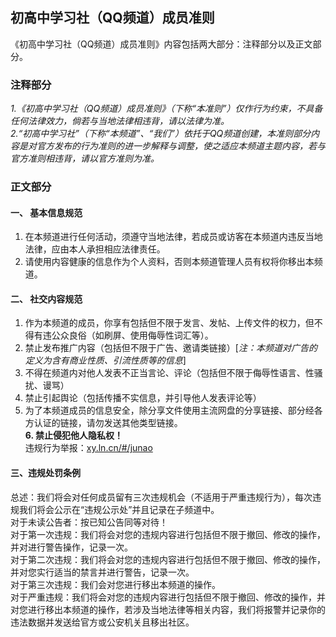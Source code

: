 ## 初高中学习社（QQ频道）成员准则
《初高中学习社（QQ频道）成员准则》内容包括两大部分：注释部分以及正文部分。

### 注释部分
*1.《初高中学习社（QQ频道）成员准则》（下称“本准则”）仅作行为约束，不具备任何法律效力，倘若与当地法律相违背，请以法律为准。*<br>
*2.“初高中学习社”（下称“本频道”、“我们”）依托于QQ频道创建，本准则部分内容是对官方发布的行为准则的进一步解释与调整，使之适应本频道主题内容，若与官方准则相违背，请以官方准则为准。*

### 正文部分
#### 一、	基本信息规范
1.	在本频道进行任何活动，须遵守当地法律，若成员或访客在本频道内违反当地法律，应由本人承担相应法律责任。<br>
2.	请使用内容健康的信息作为个人资料，否则本频道管理人员有权将你移出本频道。
#### 二、	社交内容规范 
1.	作为本频道的成员，你享有包括但不限于发言、发帖、上传文件的权力，但不得有违公众良俗（如刷屏、使用侮辱性词汇等）。<br>
2.	禁止发布推广内容（包括但不限于广告、邀请类链接）[*注：本频道对广告的定义为含有商业性质、引流性质等的信息*]<br>
3.	不得在频道内对他人发表不正当言论、评论（包括但不限于侮辱性语言、性骚扰、谩骂）<br>
4.	禁止引起舆论（包括传播不实信息，并引导他人发表评论等）<br>
5.	为了本频道成员的信息安全，除分享文件使用主流网盘的分享链接、部分经各方认证的链接，请勿发送其他类型链接。<br>
**6.	禁止侵犯他人隐私权！**<br>
违规行为举报：[xy.ln.cn/#/junao](http://xy.ln.cn/#/junao)
#### 三、违规处罚条例
总述：我们将会对任何成员留有三次违规机会（不适用于严重违规行为），每次违规我们将会公示在“违规公示处”并且记录在子频道中。 <br>
对于未读公告者：按已知公告同等对待！ <br>
对于第一次违规：我们将会对您的违规内容进行包括但不限于撤回、修改的操作，并对进行警告操作，记录一次。 <br>
对于第二次违规：我们将会对您的违规内容进行包括但不限于撤回、修改的操作，并对您实行适当的禁言并进行警告，记录一次。 <br>
对于第三次违规：我们会对您进行移出本频道的操作。 <br>
对于严重违规：我们将会对您的违规内容进行包括但不限于撤回、修改的操作，并对您进行移出本频道的操作，若涉及当地法律等相关内容，我们将报警并记录你的违法数据并发送给官方或公安机关且移出社区。
